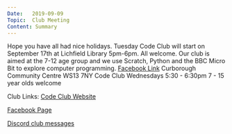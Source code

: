 ```yaml
---
Date:   2019-09-09
Topic:  Club Meeting
Content: Summary
---
```

Hope you have all had nice holidays. Tuesday Code Club will start on September 17th at Lichfield Library 5pm-6pm. All welcome. Our club is aimed at the 7-12 age group and we use Scratch, Python and the BBC Micro Bit to explore computer programming.
[Facebook Link](https://www.facebook.com/1481985248595237/posts/2244442152349539/)
Curborough Community Centre
WS13 7NY
Code Club
Wednesdays 5:30 - 6:30pm
7 - 15 year olds welcome

Club Links:
[Code Club Website](https://lichfield-code-club.github.io/)

[Facebook Page](https://www.facebook.com/LichfieldCoders)

[Discord club messages](https://discord.gg/szz6xGK)
